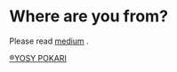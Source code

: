 # Where are you from?

Please read [medium](https://pokaryosy.medium.com/where-are-you-from-69cc6b90fcc4) . <br>

[®YOSY POKARI](https://www.instagram.com/pokaryosy/)
